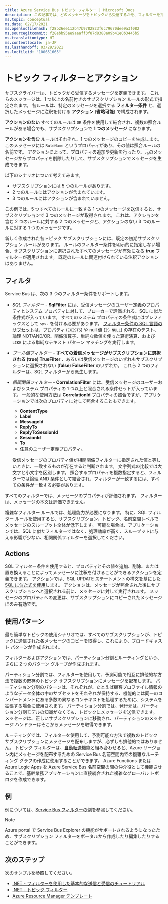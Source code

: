 ```yaml
---
title: Azure Service Bus トピック フィルター | Microsoft Docs
description: この記事では、どのメッセージをトピックから受信するかを、フィルターを指定することによってサブスクライバーが定義する方法について説明します。
ms.topic: conceptual
ms.date: 02/17/2021
ms.openlocfilehash: f28b26ee112b47b9782823f6c79670dee9a3f082
ms.sourcegitcommit: f28ebb95ae9aaaff3f87d8388a09b41e0b3445b5
ms.translationtype: HT
ms.contentlocale: ja-JP
ms.lasthandoff: 03/29/2021
ms.locfileid: "100651665"
---
```

# <a name="topic-filters-and-actions"></a>トピック フィルターとアクション

サブスクライバーは、トピックから受信するメッセージを定義できます。 これらのメッセージは、1 つ以上の名前付きのサブスクリプション ルールの形式で指定されます。 各ルールは、特定のメッセージを選択する **フィルター条件** と、選択したメッセージに注釈を付ける **アクション** (**省略可能**) で構成されます。 

**アクションのない** すべてのルールは `OR` 条件を使用して結合され、複数の照合ルールがある場合でも、サブスクリプションで **1 つのメッセージ** になります。 

**アクションを含む** ルールはそれぞれ、1 つのメッセージのコピーを生成します。 このメッセージには `RuleName` というプロパティがあり、その値は照合ルールの名前です。 アクションによって、プロパティの追加や更新を行ったり、元のメッセージからプロパティを削除したりして、サブスクリプションでメッセージを生成できます。 

以下のシナリオについて考えてみます。

- サブスクリプションには 5 つのルールがあります。
- 2 つのルールにはアクションが含まれています。
- 3 つのルールにはアクションが含まれていません。

この例では、5 つすべてのルールに一致する 1 つのメッセージを送信すると、サブスクリプションで 3 つのメッセージが取得されます。 これは、アクションを含む 2 つのルールに対する 2 つのメッセージと、アクションのない 3 つのルールに対する 1 つのメッセージです。 

新しく作成された各トピック サブスクリプションには、既定の初期サブスクリプション ルールがあります。 ルールのフィルター条件を明示的に指定しない場合、サブスクリプションに選択されたすべてのメッセージが有効になる **true** フィルターが適用されます。 既定のルールに関連付けられている注釈アクションはありません。

## <a name="filters"></a>フィルタ
Service Bus は、次の 3 つのフィルター条件をサポートします。

-   *SQL フィルター* - **SqlFilter** には、受信メッセージのユーザー定義のプロパティとシステム プロパティに対して、ブローカーで評価される、SQL に似た条件式が入っています。 すべてのシステム プロパティの条件式にはプレフィックスとして `sys.` を付ける必要があります。 [フィルター条件の SQL 言語のサブセット](service-bus-messaging-sql-filter.md)は、プロパティ (`EXISTS`) や null 値 (`IS NULL`) の存在のテスト、論理 NOT/AND/OR、関係演算子、単純な数値を使った算術演算、および `LIKE` による単純なテキスト パターン マッチングを実行します。
-   *ブール値フィルター* - **すべての着信メッセージがサブスクリプションに選択される (**true**) TrueFilter** 、あるいは受信メッセージのいずれもサブスクリプションに選択されない (**false**) **FalseFilter** のいずれか。 これら 2 つのフィルターは、SQL フィルターから派生します。 
-   *相関関係フィルター* - **CorrelationFilter** には、受信メッセージのユーザーおよびシステム プロパティの 1 つ以上と照合される条件セットが入っています。 一般的な使用方法は **CorrelationId** プロパティの照合ですが、アプリケーションでは次のプロパティに対して照合することもできます。

    - **ContentType**
     - **Label**
     - **MessageId**
     - **ReplyTo**
     - **ReplyToSessionId**
     - **SessionId** 
     - **To**
     - 任意のユーザー定義プロパティ。 
     
     受信メッセージのプロパティ値が相関関係フィルターに指定された値と等しいときに、一致するものが存在すると判断されます。 文字列式の比較では大文字と小文字を区別します。 照合するプロパティを複数指定すると、フィルターでは論理 AND 条件として結合され、フィルターが一致するには、すべての条件が一致する必要があります。

すべてのフィルターでは、メッセージのプロパティが評価されます。 フィルターは、メッセージの本文は評価できません。

複雑なフィルター ルールでは、処理能力が必要になります。 特に、SQL フィルター ルールを使用すると、サブスクリプション、トピック、名前空間レベルでメッセージのスループット全体が低下します。 可能な場合は、アプリケーションでは、SQL に似たフィルターではなく、処理効率が高く、スループットに与える影響が少ない、相関関係フィルターを選択してください。

## <a name="actions"></a>Actions

SQL フィルター条件を使用すると、プロパティとその値を追加、削除、または置き換えることによってメッセージに注釈を付けることができるアクションを定義できます。 アクションでは、SQL UPDATE ステートメントの構文を基にした [SQL に似た式を使用](service-bus-messaging-sql-filter.md)します。 アクションは、メッセージが照合された後にサブスクリプションへと選択される前に、メッセージに対して実行されます。 メッセージのプロパティへの変更は、サブスクリプションにコピーされたメッセージにのみ有効です。

## <a name="usage-patterns"></a>使用パターン

最も簡単なトピックの使用シナリオでは、すべてのサブスクリプションが、トピックに送信された各メッセージのコピーを取得し、これにより、ブロードキャスト パターンが作成されます。

フィルターおよびアクションでは、パーティション分割とルーティングという、さらに 2 つのパターン グループが作成されます。

パーティション分割では、フィルターを使用して、予測可能で相互に排他的な方法で複数の既存のトピック サブスクリプションにメッセージを配布します。 パーティション分割のパターンは、それぞれが、たとえば顧客プロファイル情報のようなデータ全体の中のサブセットをそれぞれが保持する、機能的には同一のコンパートメントにある多数の異なるコンテキストを処理するために、システムを拡張する場合に使用されます。 パーティション分割では、発行元は、パーティション分割モデルの知識がなくても、トピックにメッセージを送信できます。 メッセージは、正しいサブスクリプションに移動され、パーティションのメッセージ ハンドラーはそこからメッセージを取得できます。

ルーティングでは、フィルターを使用して、予測可能な方法で複数のトピック サブスクリプションにメッセージを配布しますが、必ずしも排他的ではありません。 トピック フィルターは、[自動転送](service-bus-auto-forwarding.md)機能と組み合わせると、Azure リージョン内にメッセージを配布するための Service Bus 名前空間内での複雑なルーティング グラフの作成に使用することができます。 Azure Functions または Azure Logic Apps を Azure Service Bus 名前空間の間の仲介役として機能させることで、基幹業務アプリケーションに直接統合された複雑なグローバル トポロジを作成できます。

## <a name="examples"></a>例
例については、[Service Bus フィルターの例](service-bus-filter-examples.md)を参照してください。



> [!NOTE]
> Azure portal で Service Bus Explorer の機能がサポートされるようになったため、サブスクリプション フィルターをポータルから作成したり編集したりすることができます。 

## <a name="next-steps"></a>次のステップ
次のサンプルを参照してください。 

- [.NET - フィルターを使用した基本的な送信と受信のチュートリアル](https://github.com/Azure/azure-service-bus/tree/master/samples/DotNet/GettingStarted/BasicSendReceiveTutorialwithFilters/BasicSendReceiveTutorialWithFilters)
- [.NET - トピック フィルター](https://github.com/Azure/azure-service-bus/tree/master/samples/DotNet/Microsoft.Azure.ServiceBus/TopicFilters)
- [Azure Resource Manager テンプレート](/azure/templates/microsoft.servicebus/2017-04-01/namespaces/topics/subscriptions/rules)
